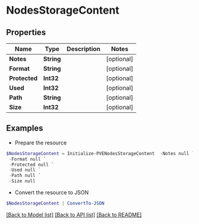 # NodesStorageContent
## Properties

Name | Type | Description | Notes
------------ | ------------- | ------------- | -------------
**Notes** | **String** |  | [optional] 
**Format** | **String** |  | [optional] 
**Protected** | **Int32** |  | [optional] 
**Used** | **Int32** |  | [optional] 
**Path** | **String** |  | [optional] 
**Size** | **Int32** |  | [optional] 

## Examples

- Prepare the resource
```powershell
$NodesStorageContent = Initialize-PVENodesStorageContent  -Notes null `
 -Format null `
 -Protected null `
 -Used null `
 -Path null `
 -Size null
```

- Convert the resource to JSON
```powershell
$NodesStorageContent | ConvertTo-JSON
```

[[Back to Model list]](../README.md#documentation-for-models) [[Back to API list]](../README.md#documentation-for-api-endpoints) [[Back to README]](../README.md)

